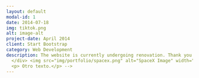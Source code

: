 ```yaml
---
layout: default
modal-id: 1
date: 2014-07-18
img: tiktok.png
alt: image-alt
project-date: April 2014
client: Start Bootstrap
category: Web Development
description: The website is currently undergoing renovation. Thank you for your patience! <!--  
  </div> <img src="img/portfolio/spacex.png" alt="SpaceX Image" width="50%"> 
  <p> Otro texto.</p> -->
---
```

